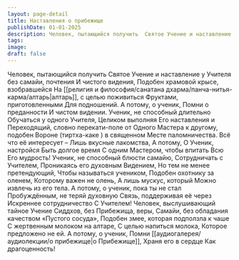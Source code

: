 ```yaml
---
layout: page-detail
title: Наставления о прибежище
publishDate: 01-01-2025
description: Человек, пытающийся получить  Святое Учение и наставление у  Учителя без самайи, почтения  И чистого видения,  Подобен храмовой крысе, взобравшейся  На алтарь, с целью поживиться  Фруктами, приготовленными  Для подношений...
tags:
image:
draft: false
---
```

Человек, пытающийся получить  Святое Учение и наставление у  Учителя без самайи, почтения  И чистого видения,  Подобен храмовой крысе, взобравшейся  На [[религия и философия/санатана дхарма/панча-нитья-карма/алтарь|алтарь]], с целью поживиться  Фруктами, приготовленными  Для подношений.  А потому, о ученик,  Помни о преданности  И чистом видении.  Ученик, не способный длительно  Обучаться у одного Учителя,  Целиком выполняя  Его наставления и  Переходящий, словно перекати-поле от  Одного Мастера к другому, подобен  Вороне (тиртха-каке ) в священном  Месте паломничества.  Всё что её интересует –  Лишь вкусные лакомства,  А потому,  О Ученик, настройся Быть долгое время  С одним Мастером, чтобы впитать  Всю Его мудрость!  Ученик, не способный блюсти самайю,  Сотрудничать с Учителем,  Проникаясь его духовным  Видением,  Но тем не менее претендующий,  Чтобы называться учеником,  Подобен охотнику за оленем,  Которому важен не олень,  А лишь мускус, который  Можно извлечь из его тела.  А потому, о ученик, пока ты не стал  Пробуждённым, не теряй духовную  Связь, поддерживая её через  Искреннее сотрудничество  С Учителем!  Человек, выслушивающий тайное Учение  Сиддхов, без Прибежища, веры,  Самайи, без обладания качеством  «Пустого сосуда»,  Подобен змее, которая подползла к чаше  С жертвенным молоком на алтаре,  С целью напиться молока,  Которое предложено не ей.  А потому, о ученик,  Помни [[аудиогалерея/аудиолекции/о прибежище|о Прибежище]],  Храня его в сердце  Как драгоценность!

